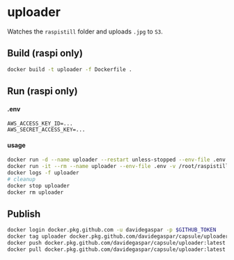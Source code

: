 # uploader

Watches the `raspistill` folder and uploads `.jpg` to `S3`.

## Build (raspi only)

```sh
docker build -t uploader -f Dockerfile .
```

## Run (raspi only)

#### .env

```
AWS_ACCESS_KEY_ID=...
AWS_SECRET_ACCESS_KEY=...
```

#### usage

```sh
docker run -d --name uploader --restart unless-stopped --env-file .env -v /root/raspistill/:/app uploader
docker run -it --rm --name uploader --env-file .env -v /root/raspistill/:/app uploader /bin/sh
docker logs -f uploader
# cleanup
docker stop uploader
docker rm uploader
```

## Publish
```sh
docker login docker.pkg.github.com -u davidegaspar -p $GITHUB_TOKEN
docker tag uploader docker.pkg.github.com/davidegaspar/capsule/uploader:latest
docker push docker.pkg.github.com/davidegaspar/capsule/uploader:latest
docker pull docker.pkg.github.com/davidegaspar/capsule/uploader:latest
```
